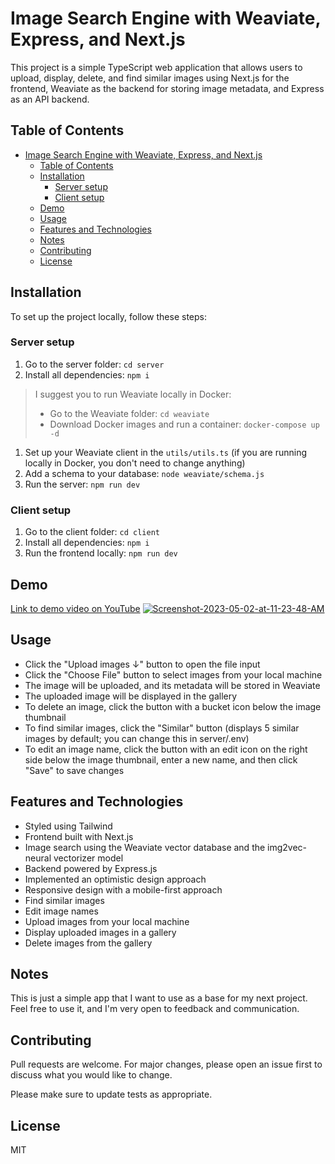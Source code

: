 # Image Search Engine with Weaviate, Express, and Next.js
This project is a simple TypeScript web application that allows users to upload, display, delete, and find similar images using Next.js for the frontend, Weaviate as the backend for storing image metadata, and Express as an API backend.

## Table of Contents
- [Image Search Engine with Weaviate, Express, and Next.js](#image-search-engine-with-weaviate-express-and-nextjs)
  - [Table of Contents](#table-of-contents)
  - [Installation](#installation)
    - [Server setup](#server-setup)
    - [Client setup](#client-setup)
  - [Demo](#demo)
  - [Usage](#usage)
  - [Features and Technologies](#features-and-technologies)
  - [Notes](#notes)
  - [Contributing](#contributing)
  - [License](#license)


## Installation
To set up the project locally, follow these steps:

### Server setup
1. Go to the server folder: `cd server`
2. Install all dependencies: `npm i`
  
>I suggest you to run Weaviate locally in Docker:
>- Go to the Weaviate folder: `cd weaviate`
>- Download Docker images and run a container: `docker-compose up -d`

1. Set up your Weaviate client in the `utils/utils.ts` (if you are running locally in Docker, you don't need to change anything)
2. Add a schema to your database: `node weaviate/schema.js`
3. Run the server: `npm run dev`

### Client setup
1. Go to the client folder: `cd client`
2. Install all dependencies: `npm i`
3. Run the frontend locally: `npm run dev`


## Demo
[Link to demo video on YouTube](https://youtu.be/fsMwXCDvFIY)
<a href="https://ibb.co/QYKHJLr"><img src="https://i.ibb.co/QYKHJLr/Screenshot-2023-05-02-at-11-23-48-AM.png" alt="Screenshot-2023-05-02-at-11-23-48-AM" border="0"></a>

## Usage
- Click the "Upload images ↓" button to open the file input
- Click the "Choose File" button to select images from your local machine
- The image will be uploaded, and its metadata will be stored in Weaviate
- The uploaded image will be displayed in the gallery
- To delete an image, click the button with a bucket icon below the image thumbnail
- To find similar images, click the "Similar" button (displays 5 similar images by default; you can change this in server/.env)
- To edit an image name, click the button with an edit icon on the right side below the image thumbnail, enter a new name, and then click "Save" to save changes

## Features and Technologies
- Styled using Tailwind
- Frontend built with Next.js
- Image search using the Weaviate vector database and the img2vec-neural vectorizer model
- Backend powered by Express.js
- Implemented an optimistic design approach
- Responsive design with a mobile-first approach
- Find similar images
- Edit image names
- Upload images from your local machine
- Display uploaded images in a gallery
- Delete images from the gallery

## Notes
This is just a simple app that I want to use as a base for my next project. Feel free to use it, and I'm very open to feedback and communication.

## Contributing
Pull requests are welcome. For major changes, please open an issue first to discuss what you would like to change.

Please make sure to update tests as appropriate.

## License
MIT